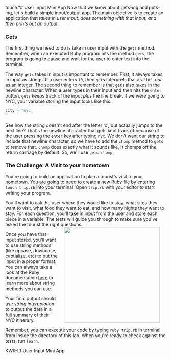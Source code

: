 touch## User Input Mini App
Now that we know about gets-ing and puts-ing, let's build a simple input/output app. The main objective is to create an application that _takes in user input, does something with that input, and then prints out an output_.

### Gets
The first thing we need to do is take in user input with the `gets` method. Remember, when an executed Ruby program hits the method `gets`, the program is going to pause and wait for the user to enter text into the terminal.

The way `gets` takes in input is important to remember. First, it always takes in input as strings. If a user enters `10`, then `gets` interprets that as `"10"`, *not* as an integer. The second thing to remember is that `gets` also takes in the newline character. When a user types in their input and then hits the `enter` button, `gets` keeps track of the input *plus* the line break. If we were going to NYC, your variable storing the input looks like this:

```ruby
city = "nyc
"
```
See how the string doesn't end after the letter 'c', but actually jumps to the next line? That's the newline character that gets kept track of because of the user pressing the `enter` key after typing `nyc`. We don't want our string to include that newline character, so we have to add the `chomp` method to `gets` to remove that. `chomp` does exactly what it sounds like, it chomps off the return carriage by default. So, we'll use `gets.chomp`.

### The Challenge: A Visit to your hometown
 You're going to build an application to plan a tourist's visit to your hometown. You are going to need to create a new Ruby file by entering `touch trip.rb` into your terminal. Open `trip.rb` with your editor to start writing your program.

You'll want to ask the user where they would like to stay, what sites they want to visit, what food they want to eat, and how many nights they want to stay. For each question, you'll take in input from the user and store each piece in a variable. The tests will guide you through to make sure you've asked the tourist the right questions. <img src="http://new.kudoz.ca/wp-content/uploads/2015/06/FullSizeRender-3-300x193.jpg" align="right" width="300" hspace="20">

Once you have that input stored, you'll want to use string methods (like upcase, downcase, captialize, etc) to put the input in a proper format. You can always take a look at the Ruby documentation [here](http://www.ruby-doc.org/core-2.1.2/String.html) to learn more about string methods you can use. 

Your final output should use *string interpolation* to output the data in a full summary of their NYC itinerary. 

Remember, you can execute your code by typing `ruby trip.rb` in terminal from inside the directory of this lab. When you're ready to check against the tests, run `learn`.

<p data-visibility='hidden'>KWK-L1 User Input Mini App</p>